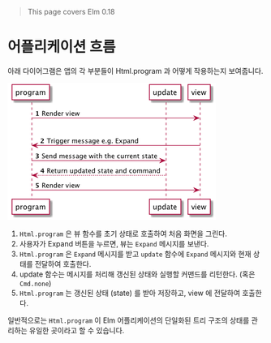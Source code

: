 > This page covers Elm 0.18

# 어플리케이션 흐름

아래 다이어그램은 앱의 각 부분들이 Html.program 과 어떻게 작용하는지 보여줍니다.

![Flow](04-flow.png)

1. `Html.program` 은 뷰 함수를 초기 상태로 호출하여 처음 화면을 그린다.
1. 사용자가 Expand 버튼을 누르면, 뷰는 `Expand` 메시지를 보낸다.
1. `Html.program` 은 `Expand` 메시지를 받고 `update` 함수에 `Expand` 메시지와 현재 상태를 전달하여 호출한다.
1. update 함수는 메시지를 처리해 갱신된 상태와 실행할 커맨드를 리턴한다. (혹은 `Cmd.none`)
1. `Html.program` 는 갱신된 상태 (state) 를 받아 저장하고, view 에 전달하여 호출한다.

일반적으로는 `Html.program` 이 Elm 어플리케이션의 단일화된 트리 구조의 상태를 관리하는 유일한 곳이라고 할 수 있습니다.
